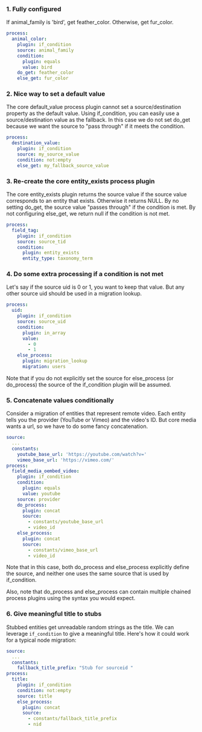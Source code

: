 ### 1\. Fully configured

If animal\_family is 'bird', get feather\_color. Otherwise, get fur\_color.

```yaml
process:
  animal_color:
    plugin: if_condition
    source: animal_family
    condition:
      plugin: equals
      value: bird
    do_get: feather_color
    else_get: fur_color

```

### 2\. Nice way to set a default value

The core default\_value process plugin cannot set a source/destination property as the default value. Using if\_condition, you can easily use a source/destination value as the fallback. In this case we do not set do\_get because we want the source to "pass through" if it meets the condition.

```yaml
process:
  destination_value:
    plugin: if_condition
    source: my_source_value
    condition: not:empty
    else_get: my_fallback_source_value

```

### 3\. Re-create the core entity\_exists process plugin

The core entity\_exists plugin returns the source value if the source value corresponds to an entity that exists. Otherwise it returns NULL. By no setting do\_get, the source value "passes through" if the condition is met. By not configuring else\_get, we return null if the condition is not met.

```yaml
process:
  field_tag:
    plugin: if_condition
    source: source_tid
    condition:
      plugin: entity_exists
      entity_type: taxonomy_term
```

### 4\. Do some extra processing if a condition is not met

Let's say if the source uid is 0 or 1, you want to keep that value. But any other source uid should be used in a migration lookup.

```yaml
process:
  uid:
    plugin: if_condition
    source: source_uid
    condition:
      plugin: in_array
      value:
        - 0
        - 1
    else_process:
      plugin: migration_lookup
      migration: users
```

Note that if you do not explicitly set the source for else\_process (or do\_process) the source of the if\_condition plugin will be assumed.

### 5\. Concatenate values conditionally

Consider a migration of entities that represent remote video. Each entity tells you the provider (YouTube or Vimeo) and the video's ID. But core media wants a url, so we have to do some fancy concatenation.

```yaml
source:
  ...
  constants:
    youtube_base_url: 'https://youtube.com/watch?v='
    vimeo_base_url: 'https://vimeo.com/'
process:
  field_media_oembed_video:
    plugin: if_condition
    condition:
      plugin: equals
      value: youtube
    source: provider
    do_process:
      plugin: concat
      source:
        - constants/youtube_base_url
        - video_id
    else_process:
      plugin: concat
      source:
        - constants/vimeo_base_url
        - video_id
```

Note that in this case, both do\_process and else\_process explicitly define the source, and neither one uses the same source that is used by if\_condition.

Also, note that do\_process and else\_process can contain multiple chained process plugins using the syntax you would expect.

### 6\. Give meaningful title to stubs

Stubbed entities get unreadable random strings as the title. We can leverage `if_condition` to give a meaningful title. Here's how it could work for a typical node migration:

```yaml
source:
  ...
  constants:
    fallback_title_prefix: "Stub for sourceid "
process:
  title:
    plugin: if_condition
    condition: not:empty
    source: title
    else_process:
      plugin: concat
      source:
        - constants/fallback_title_prefix
        - nid
```